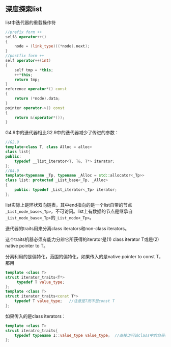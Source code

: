 ## 深度探索list

list中迭代器的重载操作符

```c++
//prefix form ++
self& operator++()
{
	node = (link_type)((*node).next);    
}
//postfix form ++
self operator++(int)
{
    self tmp = *this;
    ++*this;
    return tmp;
}
reference operator*() const
{
    return (*node).data;
}
pointer operator->() const
{
    return &(operator*());
}
```

G4.9中的迭代器相比G2.9中的迭代器减少了传进的参数：

```c++
//G2.9
template<class T, class Alloc = alloc>
class list{
public:
    typedef __list_iterator<T, T&, T*> iterator;
};
//G4.9
template<typename _Tp, typename _Alloc = std::allocator<_Tp>>
class list: protected _List_base<_Tp, _Alloc>
{
    public: typedef _List_iterator<_Tp> iterator;
};
```

list实际上是环状双向链表，其中end指向的是一个list自带的节点`_List_node_base<_Tp>`，不可访问。list上有数据的节点是继承自`_List_node_base<_Tp>`的`_List_node<_Tp>`。

迭代器的traits用来分离class iterators和non-class iterators。

这个traits机器必须有能力分辨它所获得的iterator是(1) class iterator T或是(2) native pointer to T。

分离利用的是偏特化，范围的偏特化，如果传入的是native pointer to const T，那用

```c++
template <class T>
struct iterator_traits<T*>
     typedef T value_type;
};
template <class T>
struct iterator_traits<const T*>
    typedef T value_type;	//注意是T而不是const T
};
```

如果传入的是class iterators：

```c++
template <class T>
struct iteratro_traits{
    typedef typename I::value_type value_type;	//直接访问该class中的自带变量v
};
```


